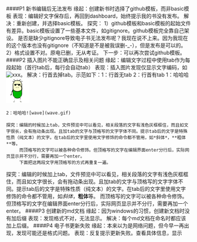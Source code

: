 ####P1 新书编辑后无法发布
    缘起：创建新书时选择了github模板，而非basic模板
    表现：编辑好文字保存后，再回到dashboard，始终提示我的书没有发布。
    解决：重新创建，并选择basic模板。
    探究：
        1）github模板和basic模板的起始文件有差异。basic模板设置了一些基本文件，如gitignore。github模板完全靠自己架设。
        是否是缺少gitignore导致电子书无法发布呢？我现在说不上来。因为我现在的这个版本也没有gitignore（不知道是不是被我误删-_-），但是发布是可以的。
        2）格式设置不对。原电已删，无从考证。
    下一步：可以再次尝试github模板。
####P2 插入图片不能正确显示及相关问题
    缘起：编辑文字过程中使用tab作为每段起始（首行tab后，每行会自动tab）
    表现：插入图片发现仅显示文字编码，如![xxx](xxx.jpg)。
    解决：行首去掉tab。示范如下：1：行首无tab 2：行首有tab
1：哈哈哈![wave](wave.gif)

    2：哈哈哈![wave](wave.gif)
    
    探究：编辑的时候加上tab，文件预览中可以看见，相关段落的文字有浅色灰框框住，而且如文字很长，会有拖动条出现。且加tab的文字与顶格写的文字字体不同。提示tab后的文字是特殊性质（纯文本）的文字。在tab后的文字里使用文字修饰的命令都不管用，如*斜体*，**粗体**等。
         而顶格写的文字可以被各种命令修饰。但顶格写的文字在编辑界面enter分行后，实际网页显示并不分行，需要再加一个enter。
         下面把这两段文字用顶格写的方式再重复一遍。

探究：编辑的时候加上tab，文件预览中可以看见，相关段落的文字有浅色灰框框住，而且如文字很长，会有拖动条出现。且加tab的文字与顶格写的文字字体不同。提示tab后的文字是特殊性质（纯文本）的文字。在tab后的文字里使用文字修饰的命令都不管用，如*斜体*，**粗体**等。
而顶格写的文字可以被各种命令修饰。但顶格写的文字在编辑界面enter分行后，实际网页显示并不分行，需要再加一个enter。
####P3 创建新的md文档
    缘起：因为windows的习惯，创建新文档时没有加后缀
    表现：发现格式不对，无法显示。
    解决：每个md文档在命名时都应该加上后缀。
####P4 电子书更新失败
    缘起：本来以为是网络问题，但今早一再出现，发现可能还是格式问题。
    表现：反复提示更新失败。查看具体信息，显示